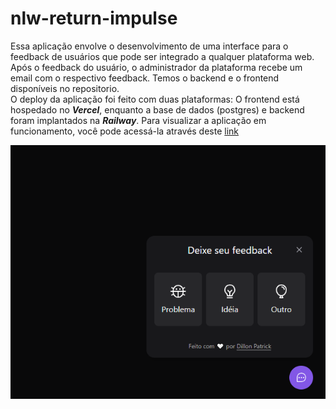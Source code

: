 # nlw-return-impulse

Essa aplicação envolve o desenvolvimento de uma interface para o feedback de usuários que pode ser integrado a qualquer plataforma web. Após o feedback do usuário, o administrador da plataforma recebe um email com o respectivo feedback.
Temos o backend e o frontend disponíveis no repositorio.  
O deploy da aplicação foi feito com duas plataformas: O frontend está hospedado no ***Vercel***, enquanto a base de dados (postgres) e backend foram implantados na ***Railway***.
Para visualizar a aplicação em funcionamento, você pode acessá-la através deste [link](https://nlw-return-impulse-nu-ruddy.vercel.app/)


![alt text for screen readers](feedback.png)

